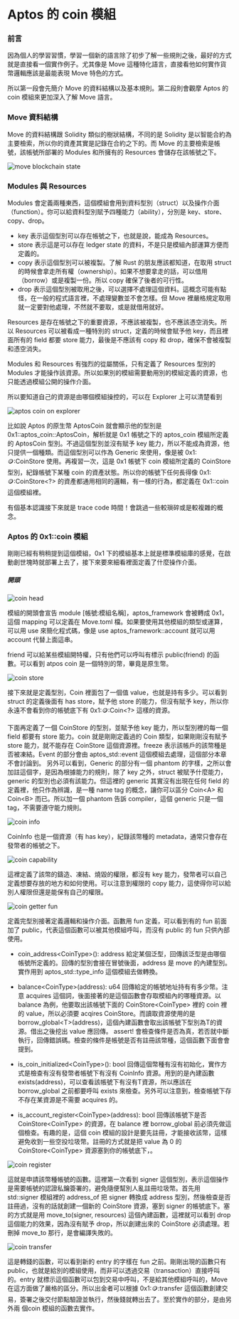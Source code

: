 # Aptos 的 coin 模組

### 前言

因為個人的學習習慣，學習一個新的語言除了初步了解一些規則之後，最好的方式就是直接看一個實作例子。尤其像是 Move 這種特化語言，直接看他如何實作貨幣邏輯應該是最能表現 Move 特色的方式。

所以第一段會先簡介 Move 的資料結構以及基本規則。第二段則會觀摩 Aptos 的 coin 模組來更加深入了解 Move 語言。

### Move 資料結構

Move 的資料結構跟 Solidity 類似的樹狀結構，不同的是 Solidity 是以智能合約為主要檢索，所以你的資產其實是記錄在合約之下的。而 Move 的主要檢索是帳號，該帳號所部署的 Modules 和所擁有的 Resources 會儲存在該帳號之下。

![move blockchain state](../assets/move-blockchain-state.png)

### Modules 與 Resources

Modules 會定義兩種東西，這個模組會用到資料型別（struct）以及操作介面（function）。你可以給資料型別賦予四種能力（ability），分別是 key、store、copy、drop。

- key 表示這個型別可以存在帳號之下，也就是說，能成為 Resources。
- store 表示這是可以存在 ledger state 的資料，不是只是模組內部運算方便而定義的。
- copy 表示這個型別可以被複製。了解 Rust 的朋友應該都知道，在取用 struct 的時候會拿走所有權（ownership）。如果不想要拿走的話，可以借用（borrow）或是複製一份。所以 copy 確保了後者的可行性。
- drop 表示這個型別被取用之後，可以選擇不處理這個資料。這概念可能有點怪，在一般的程式語言裡，不處理變數並不會怎樣。但 Move 裡嚴格規定取用就一定要對他處理，不然就不要取，或是就借用就好。

Resources 是存在帳號之下的重要資源，不應該被複製，也不應該憑空消失。所以 Resources 可以被看成一種特別的 struct，定義的時候會賦予他 key，而且裡面所有的 field 都要 store 能力，最後是不應該有 copy 和 drop，確保不會被複製和憑空消失。

Modules 和 Resources 有強烈的從屬關係，只有定義了 Resources 型別的 Modules 才能操作該資源。所以如果別的模組需要動用別的模組定義的資源，也只能透過模組公開的操作介面。

所以要知道自己的資源是由哪個模組操控的，可以在 Explorer 上可以清楚看到

![aptos coin on explorer](../assets/aptos-coin-on-explorer.png)

比如說 Aptos 的原生幣 AptosCoin 就會顯示他的型別是 0x1::aptos_coin::AptosCoin，解析就是 0x1 帳號之下的 aptos_coin 模組所定義的 AptosCoin 型別。不過這個型別並沒有賦予 key 能力，所以不能成為資源，他只提供一個種類。而這個型別可以作為 Generic 來使用，像是被 0x1::coin::CoinStore 使用。再複習一次，這是 0x1 帳號下 coin 模組所定義的 CoinStore 型別，紀錄帳號下某種 coin 的資產狀態。所以你的帳號下任何長得像 0x1::coin::CoinStore<?> 的資產都通用相同的邏輯，有一樣的行為，都定義在 0x1::coin 這個模組裡。

有個基本認識接下來就是 trace code 時間！會跳過一些較瑣碎或是較複雜的概念。

### Aptos 的 0x1::coin 模組

剛剛已經有稍稍提到這個模組，0x1 下的模組基本上就是標準模組庫的感覺，在啟動創世塊時就部署上去了，接下來要來細看裡面定義了什麼操作介面。

##### 開頭

![coin head](../assets/coin-head.png)

模組的開頭會宣告 module [帳號:模組名稱]，aptos_framework 會被轉成 0x1，這個 mapping 可以定義在 Move.toml 檔。如果要使用其他模組的類型或運算，可以用 use 來簡化程式碼，像是 use aptos_framework::account 就可以用 account 代替上面這串。

friend 可以給某些模組開特權，只有他們可以呼叫有標示 public(friend) 的函數。可以看到 atpos coin 是一個特別的幣，畢竟是原生幣。

![coin store](../assets/coin-store.png)

接下來就是定義型別，Coin 裡面包了一個值 value，也就是持有多少。可以看到 struct 的定義後面有 has store，賦予他 store 的能力，但沒有賦予 key，所以你永遠不會看到你的帳號底下有 0x1::coin::Coin<?> 這樣的資源。

下面再定義了一個 CoinStore 的型別，並賦予他 key 能力，所以型別裡的每一個 field 都要有 store 能力。coin 就是剛剛定義過的 Coin 類型，如果剛剛沒有賦予 store 能力，就不能存在 CoinStore 這個資源裡。freeze 表示該帳戶的該幣種是否被凍結。Event 的部分會由 aptos_std::event 這個模組去處理，這個部分本章不會討論到。
另外可以看到，Generic 的部分有一個 phantom 的字樣，之所以會加註這個字，是因為根據能力的規則，除了 key 之外，struct 被賦予什麼能力，generic 的型別也必須有該能力。但這裡的 generic 其實沒有出現在任何 field 的定義裡，他只作為辨識，是一種 name tag 的概念，讓你可以區分 Coin\<A> 和 Coin\<B> 而已。所以加一個 phantom 告訴 compiler，這個 generic 只是一個 tag，不需要遵守能力規則。

![coin info](../assets/coin-info.png)

CoinInfo 也是一個資源（有 has key），紀錄該幣種的 metadata，通常只會存在發幣者的帳號之下。

![coin capability](../assets/coin-capability.png)

這裡定義了該幣的鑄造、凍結、燒毀的權限，都沒有 key 能力，發幣者可以自己定義想要存放的地方和如何使用。可以注意到權限的 copy 能力，這使得你可以給別人權限但還是能保有自己的權限。

![coin getter fun](../assets/coin-getter-fun.png)

定義完型別接著定義邏輯和操作介面。函數用 fun 定義，可以看到有的 fun 前面加了 public，代表這個函數可以被其他模組呼叫，而沒有 public 的 fun 只供內部使用。

- coin_address\<CoinType>(): address
給定某個泛型，回傳該泛型是由哪個帳號所定義的。回傳的型別會接在冒號後面，address 是 move 的內建型別。實作用到 aptos_std::type_info 這個模組去做轉換。

- balance\<CoinType>(address): u64
回傳給定的帳號地址持有有多少幣。注意 acquires 這個詞，後面接著的是這個函數會存取模組內的哪種資源。以 balance 為例，他要取出該帳號下面的 CoinStore\<CoinType> 裡的 coin 裡的 value，所以必須要 acqires CoinStore。而讀取資源使用的是 borrow_global\<T>(address)，這個內建函數會取出該帳號下型別為T的資源。借出之後挖出 value 應回傳。 assert! 會檢查條件是否為真，若否就中斷執行，回傳錯誤碼。檢查的條件是帳號是否有註冊該幣種，這個函數下面會會提到。

- is_coin_initialized\<CoinType>(): bool
回傳這個幣種有沒有初始化，實作方式是檢查有沒有發幣者帳號下有沒有 CoinInfo 資源。用到的是內建函數 exists<T>(address)，可以查看該帳號下有沒有T資源，所以應該在 borrow_global 之前都要呼叫 exists 來檢查。另外可以注意到，檢查帳號下存不存在某資源是不需要 acquires 的。

- is_account_register\<CoinType>(address): bool
回傳該帳號下是否 CoinStore\<CoinType> 的資源，在 balance 裡 borrow_global 前必須先做這個檢查。有趣的是，這個 coin 模組的設計是要先註冊，才能接收該幣，這樣避免收到一些空投垃圾幣。註冊的方式就是把 value 為 0 的 CoinStore\<CoinType> 資源塞到你的帳號底下，。

![coin register](../assets/coin-register.png)

這就是申請該幣種帳號的函數。這裡第一次看到 signer 這個型別，表示這個操作是需要帳號的認證私鑰簽署的，避免隨便幫別人亂註冊垃圾幣。首先用 std::signer 模組裡的 address_of 把 signer 轉換成 address 型別，然後檢查是否註冊過，沒有的話就創建一個新的 CoinStore 資源，塞到 signer 的帳號底下。塞的方式就是用 move_to(signer, resources) 這個內建函數，這裡就可以看到 drop 這個能力的效果，因為沒有賦予 drop，所以創建出來的 CoinStore 必須處理。若刪掉 move_to 那行，是會編譯失敗的。

![coin transfer](../assets/coin-transfer.png)

這是轉錢的函數，可以看到新的 entry 的字樣在 fun 之前。剛剛出現的函數只有 public，也就是給別的模組使用，而非可以透過交易（transaction）直接呼叫的。entry 就標示這個函數可以包到交易中呼叫，不是給其他模組呼叫的，Move 在這方面做了嚴格的區分。所以出金者可以根據 0x1::coin::transfer 這個函數創建交易，簽署之後交付節點驗證並執行，然後錢就轉出去了。至於實作的部分，是由另外兩 個coin 模組的函數去實作。